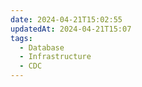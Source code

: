 ```yaml
---
date: 2024-04-21T15:02:55
updatedAt: 2024-04-21T15:07
tags:
  - Database
  - Infrastructure
  - CDC
---
```

